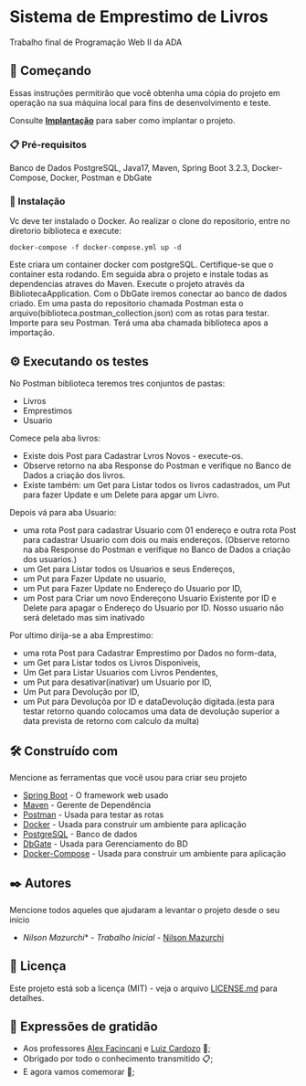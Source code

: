 # Sistema de Emprestimo de Livros 

Trabalho final de Programação Web II da ADA

## 🚀 Começando

Essas instruções permitirão que você obtenha uma cópia do projeto em operação na sua máquina local para fins de desenvolvimento e teste.

Consulte **[Implantação](#-implanta%C3%A7%C3%A3o)** para saber como implantar o projeto.

### 📋 Pré-requisitos

Banco de Dados PostgreSQL, Java17, Maven, Spring Boot 3.2.3, Docker-Compose, Docker, Postman e DbGate

### 🔧 Instalação
Vc deve ter instalado o Docker.
Ao realizar o clone do repositorio, entre no diretorio biblioteca e execute:
```
docker-compose -f docker-compose.yml up -d
```
Este criara um container docker com postgreSQL.
Certifique-se que o container esta rodando.
Em seguida abra o projeto e instale todas as dependencias atraves do Maven.
Execute o projeto através da BibliotecaApplication.
Com o DbGate iremos conectar ao banco de dados criado.
Em uma pasta do repositorio chamada Postman esta o arquivo(biblioteca.postman_collection.json) com as rotas para testar.
Importe para seu Postman.
Terá uma aba chamada biblioteca apos a importação.

## ⚙️ Executando os testes

No Postman biblioteca teremos tres conjuntos de pastas:
* Livros
* Emprestimos
* Usuario

Comece pela aba livros:
* Existe dois Post para Cadastrar Lvros Novos - execute-os.
* Observe retorno na aba Response do Postman e verifique no Banco de Dados a criação dos livros.
* Existe também: um Get para Listar todos os livros cadastrados, um Put para fazer Update e um Delete para apgar um Livro.

Depois vá para aba Usuario:
* uma rota Post para cadastrar Usuario com 01 endereço e outra rota Post para cadastrar Usuario com dois ou mais endereços.
(Observe retorno na aba Response do Postman e verifique no Banco de Dados a criação dos usuarios.)
* um Get para Listar todos os Usuarios e seus Endereços, 
* um Put para Fazer Update no usuario, 
* um Put para Fazer Update no Endereço do Usuario por ID, 
* um Post para Criar um novo Endereçono Usuario Existente por ID e Delete para apagar o Endereço do Usuario por ID.
Nosso usuario não será deletado mas sim inativado

Por ultimo dirija-se a aba Emprestimo:
* uma rota Post para Cadastrar Emprestimo por Dados no form-data, 
* um Get para Listar todos os Livros Disponiveis, 
* Um Get para Listar Usuarios com Livros Pendentes,
* um Put para desativar(inativar) um Usuario por ID,
* Um Put para Devolução por ID,
* um Put para Devoluçõa por ID e dataDevolução digitada.(esta para testar retorno quando colocamos uma data de devolução 
superior a data prevista de retorno com calculo da multa)


## 🛠️ Construído com

Mencione as ferramentas que você usou para criar seu projeto

* [Spring Boot](https://spring.io/projects/spring-boot) - O framework web usado
* [Maven](https://maven.apache.org/) - Gerente de Dependência
* [Postman](https://www.postman.com/) - Usada para testar as rotas
* [Docker](https://www.docker.com/) - Usada para construir um ambiente para aplicação
* [PostgreSQL](https://www.postgresql.org/) - Banco de dados
* [DbGate](https://dbgate.org/) - Usada para Gerenciamento do BD
* [Docker-Compose](https://docs.docker.com/compose/install/) - Usada para construir um ambiente para aplicação

## ✒️ Autores

Mencione todos aqueles que ajudaram a levantar o projeto desde o seu início

* *Nilson Mazurchi** - *Trabalho Inicial* - [Nilson Mazurchi](https://github.com/nilsonmazurchi)

## 📄 Licença

Este projeto está sob a licença (MIT) - veja o arquivo [LICENSE.md](https://github.com/nilsonmazurchi/ProjetoFinal-Biblioteca/blob/main/LICENSE) para detalhes.

## 🎁 Expressões de gratidão

* Aos professores [Alex Facincani](https://github.com/facincani) e [Luiz Cardozo](https://github.com/lcrdz)  📢;
* Obrigado por todo o conhecimento transmitido 📋;
* E agora vamos comemorar 🍺;
  

